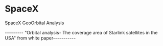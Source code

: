 # SpaceX
SpaceX GeoOrbital Analysis

--------- "Orbital analysis- The coverage area of Starlink satellites in the USA" from white paper-----------

